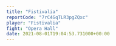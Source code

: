 ```yaml
---
title: "Fistivalia"
reportCode: "7rC4GqTLR3pgZQxc"
player: "Fistivalia"
fight: "Opera Hall"
date: 2021-08-01T19:04:53.731000+00:00
---
```

